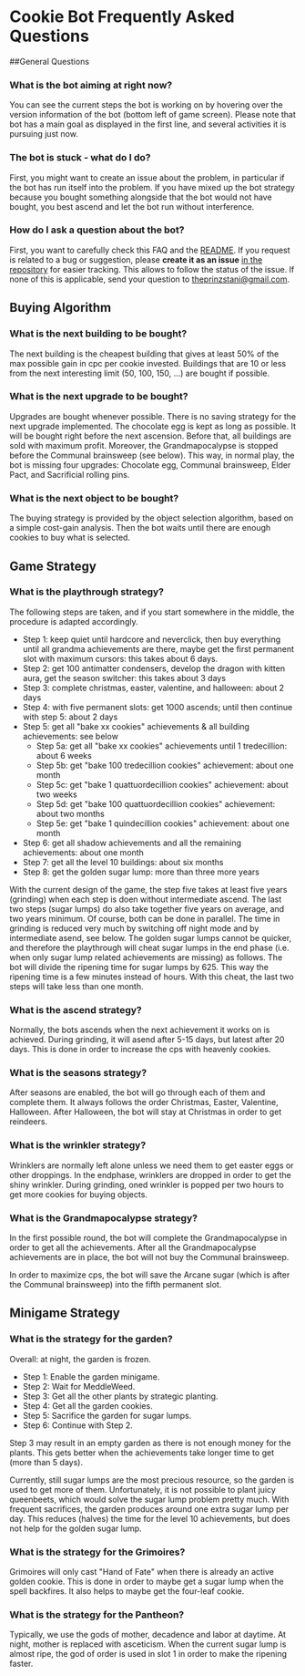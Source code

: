 # Cookie Bot Frequently Asked Questions
##General Questions
### What is the bot aiming at right now?
You can see the current steps the bot is working on by hovering over the version information of the bot (bottom left of game screen). 
Please note that bot has a main goal as displayed in the first line, and several activities it is pursuing just now.

### The bot is stuck - what do I do?
First, you might want to create an issue about the problem, in particular if the bot has run itself into the problem.
If you have mixed up the bot strategy because you bought something alongside that the bot would not have bought, you best ascend and let the bot run without interference.

### How do I ask a question about the bot?
First, you want to carefully check this FAQ and the [README](https://github.com/prinzstani/CookieBot/blob/master/README.md). If you request is related to a bug or suggestion, please **create it as an issue** [in the repository](https://github.com/prinzstani/CookieBot) for easier tracking. This allows to follow the status of the issue. If none of this is applicable, send your question to theprinzstani@gmail.com.

## Buying Algorithm
### What is the next building to be bought?
The next building is the cheapest building that gives at least 50% of the max possible gain in cpc per cookie invested.
Buildings that are 10 or less from the next interesting limit (50, 100, 150, ...) are bought if possible.

### What is the next upgrade to be bought?
Upgrades are bought whenever possible. There is no saving strategy for the next upgrade implemented.
The chocolate egg is kept as long as possible. It will be bought right before the next ascension. Before that, all buildings are sold with maximum profit.
Moreover, the Grandmapocalypse is stopped before the Communal brainsweep (see below). This way, in normal play, the bot is missing four upgrades: Chocolate egg, Communal brainsweep, Elder Pact, and Sacrificial rolling pins.

### What is the next object to be bought?
The buying strategy is provided by the object selection algorithm, based on a simple cost-gain analysis. Then the bot waits until there are enough cookies to buy what is selected.

## Game Strategy
### What is the playthrough strategy?
The following steps are taken, and if you start somewhere in the middle, the procedure is adapted accordingly.
* Step 1: keep quiet until hardcore and neverclick, then buy everything until all grandma achievements are there, maybe get the first permanent slot with maximum cursors: this takes about 6 days.
* Step 2: get 100 antimatter condensers, develop the dragon with kitten aura, get the season switcher: this takes about 3 days
* Step 3: complete christmas, easter, valentine, and halloween: about 2 days
* Step 4: with five permanent slots: get 1000 ascends; until then continue with step 5: about 2 days
* Step 5: get all "bake xx cookies" achievements & all building achievements: see below
    - Step 5a: get all "bake xx cookies" achievements until 1 tredecillion: about 6 weeks
    - Step 5b: get "bake 100 tredecillion cookies" achievement: about one month
    - Step 5c: get "bake 1 quattuordecillion cookies" achievement: about two weeks
    - Step 5d: get "bake 100 quattuordecillion cookies" achievement: about two months
    - Step 5e: get "bake 1 quindecillion cookies" achievement: about one month
* Step 6: get all shadow achievements and all the remaining achievements: about one month
* Step 7: get all the level 10 buildings: about six months
* Step 8: get the golden sugar lump: more than three more years

With the current design of the game, the step five takes at least five years (grinding) when each step is doen without intermediate ascend. The last two steps (sugar lumps) do also take together five years on average, and two years minimum. Of course, both can be done in parallel.
The time in grinding is reduced very much by switching off night mode and by intermediate asend, see below. The golden sugar lumps cannot be quicker, and therefore the playthrough will cheat sugar lumps in the end phase (i.e. when only sugar lump related achievements are missing) as follows. 
The bot will divide the ripening time for sugar lumps by 625. This way the ripening time is a few minutes instead of hours. With this cheat, the last two steps will take less than one month.

### What is the ascend strategy?
Normally, the bots ascends when the next achievement it works on is achieved. During grinding, it will asend after 5-15 days, but latest after 20 days. This is done in order to increase the cps with heavenly cookies.

### What is the seasons strategy?
After seasons are enabled, the bot will go through each of them and complete them. It always follows the order Christmas, Easter, Valentine, Halloween. After Halloween, the bot will stay at Christmas in order to get reindeers.

### What is the wrinkler strategy?
Wrinklers are normally left alone unless we need them to get easter eggs or other droppings. In the endphase, wrinklers are dropped in order to get the shiny wrinkler. During grinding, oned wrinkler is popped per two hours to get more cookies for buying objects.

### What is the Grandmapocalypse strategy?
In the first possible round, the bot will complete the Grandmapocalypse in order to get all the achievements.
After all the Grandmapocalypse achievements are in place, the bot will not buy the Communal brainsweep.

In order to maximize cps, the bot will save the Arcane sugar (which is after the Communal brainsweep) into the fifth permanent slot.

## Minigame Strategy
### What is the strategy for the garden?
Overall: at night, the garden is frozen.
* Step 1: Enable the garden minigame.
* Step 2: Wait for MeddleWeed.
* Step 3: Get all the other plants by strategic planting.
* Step 4: Get all the garden cookies.
* Step 5: Sacrifice the garden for sugar lumps.
* Step 6: Continue with Step 2.

Step 3 may result in an empty garden as there is not enough money for the plants. This gets better when the achievements take longer time to get (more than 5 days).

Currently, still sugar lumps are the most precious resource, so the garden is used to get more of them. Unfortunately, it is not possible to plant juicy queenbeets, which would solve the sugar lump problem pretty much. With frequent sacrifices, the garden produces around one extra sugar lump per day. This reduces (halves) the time for the level 10 achievements, but does not help for the golden sugar lump.

### What is the strategy for the Grimoires?
Grimoires will only cast "Hand of Fate" when there is already an active golden cookie. This is done in order to maybe get a sugar lump when the spell backfires. It also helps to maybe get the four-leaf cookie.

### What is the strategy for the Pantheon?
Typically, we use the gods of mother, decadence and labor at daytime.
At night, mother is replaced with asceticism. When the current sugar lump is almost ripe, the god of order is used in slot 1 in order to make the ripening faster.
